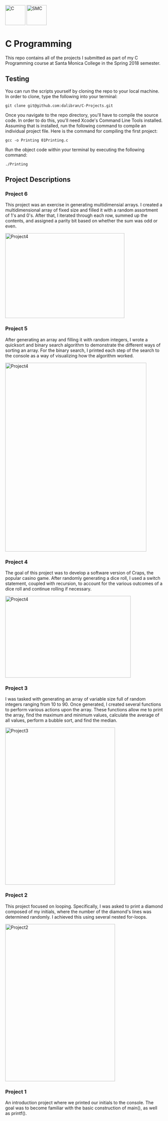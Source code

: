 <img src="https://upload.wikimedia.org/wikipedia/commons/thumb/3/35/The_C_Programming_Language_logo.svg/2000px-The_C_Programming_Language_logo.svg.png" alt="C" width="64px" height="64px"> <img src="https://upload.wikimedia.org/wikipedia/en/thumb/9/97/Santa_Monica_College_seal.svg/1200px-Santa_Monica_College_seal.svg.png" alt="SMC" width="64px" height="64px">

<h1>C Programming</h1>

This repo contains all of the projects I submitted as part of my C Programming
course at Santa Monica College in the Spring 2018 semester.

<h2>Testing</h2>

You can run the scripts yourself by cloning the repo to your local machine. In order to clone, type the following into your terminal:

```
git clone git@github.com:dalibran/C-Projects.git
```

Once you navigate to the repo directory, you'll have to compile the source code. In order to do this, you'll need Xcode's Command Line Tools installed. Assuming that is installed, run the following command to compile an individual project file. Here is the command for compiling the first project:

```
gcc -o Printing 01Printing.c
```

Run the object code within your terminal by executing the following command:

```
./Printing
```

<h2>Project Descriptions</h2>

<h3>Project 6</h3>

This project was an exercise in generating multidimensial arrays. I created a multidimensional array of fixed size and filled it with a random assortment of 1's and 0's. After that, I iterated through each row, summed up the contents, and assigned a parity bit based on whether the sum was odd or even.

<img src="https://www.dropbox.com/s/ter6l2sks90boz0/Screenshot%202018-07-13%2016.05.07.png?raw=1" alt="Project4" width="380px" height="270px">

<h3>Project 5</h3>

After generating an array and filling it with random integers, I wrote a quicksort and binary search algorithm to demonstrate the different ways of sorting an array. For the binary search, I printed each step of the search to the console as a way of visualizing how the algorithm worked.

<img src="https://www.dropbox.com/s/0ku65c3tbh4sadm/Screenshot%202018-07-13%2016.00.32.png?raw=1" alt="Project4" width="450px" height="600px">

<h3>Project 4</h3>

The goal of this project was to develop a software version of Craps, the popular casino game. After randomly generating a dice roll, I used a switch statement, coupled with recursion, to account for the various outcomes of a dice roll and continue rolling if necessary.

<img src="https://www.dropbox.com/s/u2bx5ejyl0fyalx/Screenshot%202018-07-13%2015.54.23.png?raw=1" alt="Project4" width="400px" height="260px">

<h3>Project 3</h3>

I was tasked with generating an array of variable size full of random integers
ranging from 10 to 90. Once generated, I created several functions to perform
various actions upon the array. These functions allow me to print the array,
find the maximum and minimum values, calculate the average of all values,
perform a bubble sort, and find the median.

<img src="https://www.dropbox.com/s/20s7vcl4kbmw84s/Screenshot%202018-04-11%2013.41.17.png?raw=1" alt="Project3" width="350px" height="500px">

<h3>Project 2</h3>

This project focused on looping. Specifically, I was asked to print a diamond
composed of my initials, where the number of the diamond's lines was determined randomly. I achieved this using several nested for-loops.

<img src="https://www.dropbox.com/s/pwnqcuqljcyubb0/Screenshot%202018-04-11%2013.40.57.png?raw=1" alt="Project2" width="350px" height="500px">

<h3>Project 1</h3>

An introduction project where we printed our initials to the console. The goal
was to become familiar with the basic construction of main(), as well as printf().
